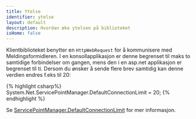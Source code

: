 ```yaml
---
title: Ytelse
identifier: ytelse
layout: default
description: Hvordan øke ytelsen på biblioteket
isHome: false
---
```


Klientbiblioteket benytter en `HttpWebRequest` for å kommunisere med Meldingsformidleren. I en konsollapplikasjon er denne begrenset til maks to samtidige forbindelser om gangen, mens den i en asp.net applikasjon er begrenset til ti. Dersom du ønsker å sende flere brev samtidig kan denne verdien endres f.eks til 20:

{% highlight csharp%}
System.Net.ServicePointManager.DefaultConnectionLimit = 20;
{% endhighlight %}

Se [ServicePointManager.DefaultConnectionLimit](http://msdn.microsoft.com/en-us/library/system.net.servicepointmanager.defaultconnectionlimit(v=vs.110).aspx) for mer informasjon.